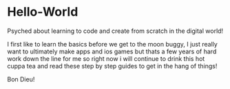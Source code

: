 # Hello-World
Psyched about learning to code and create from scratch in the digital world!

I first like to learn the basics before we get to the moon buggy, I just really want to ultimately make apps and ios games but thats a few years of hard work down the line for me so right now i will continue to drink this hot cuppa tea and read these step by step guides to get in the hang of things!

Bon Dieu!
